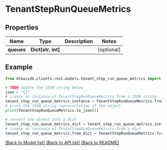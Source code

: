 # TenantStepRunQueueMetrics


## Properties

Name | Type | Description | Notes
------------ | ------------- | ------------- | -------------
**queues** | **Dict[str, int]** |  | [optional] 

## Example

```python
from mtmaisdk.clients.rest.models.tenant_step_run_queue_metrics import TenantStepRunQueueMetrics

# TODO update the JSON string below
json = "{}"
# create an instance of TenantStepRunQueueMetrics from a JSON string
tenant_step_run_queue_metrics_instance = TenantStepRunQueueMetrics.from_json(json)
# print the JSON string representation of the object
print(TenantStepRunQueueMetrics.to_json())

# convert the object into a dict
tenant_step_run_queue_metrics_dict = tenant_step_run_queue_metrics_instance.to_dict()
# create an instance of TenantStepRunQueueMetrics from a dict
tenant_step_run_queue_metrics_from_dict = TenantStepRunQueueMetrics.from_dict(tenant_step_run_queue_metrics_dict)
```
[[Back to Model list]](../README.md#documentation-for-models) [[Back to API list]](../README.md#documentation-for-api-endpoints) [[Back to README]](../README.md)


